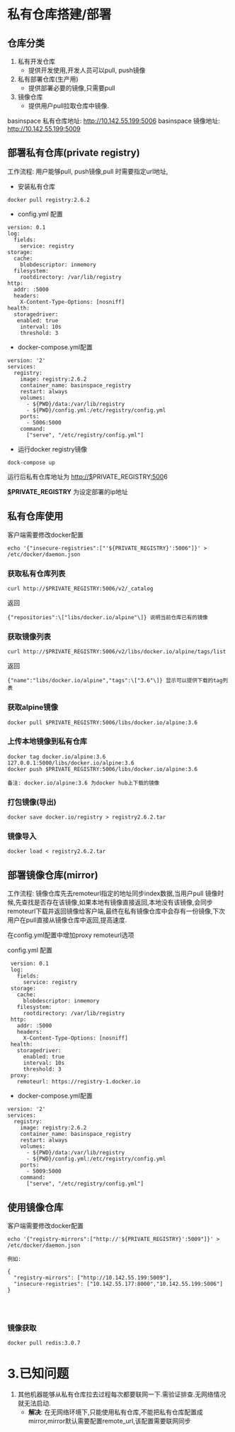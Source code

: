 # 私有仓库搭建/部署
## 仓库分类

1. 私有开发仓库
    + 提供开发使用,开发人员可以pull, push镜像
2. 私有部署仓库(生产用)
    + 提供部署必要的镜像,只需要pull
3. 镜像仓库
    + 提供用户pull拉取仓库中镜像.

basinspace 私有仓库地址: http://10.142.55.199:5006
basinspace 镜像地址: http://10.142.55.199:5009
## 部署私有仓库(private registry)
工作流程:
用户能够pull, push镜像,pull 时需要指定url地址,

* 安装私有仓库

```
docker pull registry:2.6.2
```

* config.yml 配置

~~~
version: 0.1
log:
  fields:
    service: registry
storage:
  cache:
    blobdescriptor: inmemory
  filesystem:
    rootdirectory: /var/lib/registry
http:
  addr: :5000
  headers:
    X-Content-Type-Options: [nosniff]
health:
  storagedriver:
   enabled: true
    interval: 10s
    threshold: 3
~~~

* docker-compose.yml配置

```
version: '2'
services:
  registry:
    image: registry:2.6.2
    container_name: basinspace_registry
    restart: always
    volumes:
      - ${PWD}/data:/var/lib/registry
      - ${PWD}/config.yml:/etc/registry/config.yml
    ports:
      - 5006:5000
    command:
      ["serve", "/etc/registry/config.yml"]
```

* 运行docker registry镜像

```
dock-compose up
```

运行后私有仓库地址为 [http://$](http://127.0.0.1:5006)PRIVATE\_REGISTRY[:500](http://127.0.0.1:5006)6

[**$**](http://127.0.0.1:5006)**PRIVATE\_REGISTRY** 为设定部署的ip地址

##  私有仓库使用

客户端需要修改docker配置

```
echo '{"insecure-registries":["'${PRIVATE_REGISTRY}':5006"]}' > /etc/docker/daemon.json
```

### 获取私有仓库列表

```
curl http://$PRIVATE_REGISTRY:5006/v2/_catalog
```

返回

```
{"repositories":\["libs/docker.io/alpine"\]} 说明当前仓库已有的镜像
```

### 获取镜像列表

```
curl http://$PRIVATE_REGISTRY:5006/v2/libs/docker.io/alpine/tags/list
```

返回

```
{"name":"libs/docker.io/alpine","tags":\["3.6"\]} 显示可以提供下载的tag列表
```

### 获取alpine镜像

```
docker pull $PRIVATE_REGISTRY:5006/libs/docker.io/alpine:3.6
```

### 上传本地镜像到私有仓库

```
docker tag docker.io/alpine:3.6 127.0.0.1:5000/libs/docker.io/alpine:3.6
docker push $PRIVATE_REGISTRY:5006/libs/docker.io/alpine:3.6
```

```
备注: docker.io/alpine:3.6 为docker hub上下载的镜像
```

### 打包镜像\(导出\)

```
docker save docker.io/registry > registry2.6.2.tar
```

### 镜像导入

```
docker load < registry2.6.2.tar
```
## 部署镜像仓库(mirror)

工作流程:
镜像仓库先去remoteurl指定的地址同步index数据,当用户pull 镜像时候,先查找是否存在该镜像,如果本地有镜像直接返回,本地没有该镜像,会同步remoteurl下载并返回镜像给客户端,最终在私有镜像仓库中会存有一份镜像,下次用户在pull直接从镜像仓库中返回,提高速度.


在config.yml配置中增加proxy remoteurl选项

config.yml 配置

~~~
 version: 0.1
 log:
   fields:
     service: registry
 storage:
   cache:
     blobdescriptor: inmemory
   filesystem:
     rootdirectory: /var/lib/registry
 http:
   addr: :5000
   headers:
     X-Content-Type-Options: [nosniff]
 health:
   storagedriver:
     enabled: true
     interval: 10s
     threshold: 3
 proxy:
   remoteurl: https://registry-1.docker.io
~~~     

* docker-compose.yml配置

```
version: '2'
services:
  registry:
    image: registry:2.6.2
    container_name: basinspace_registry
    restart: always
    volumes:
      - ${PWD}/data:/var/lib/registry
      - ${PWD}/config.yml:/etc/registry/config.yml
    ports:
      - 5009:5000
    command:
      ["serve", "/etc/registry/config.yml"]
```




## 使用镜像仓库

客户端需要修改docker配置

```
echo '{"registry-mirrors":["http://'${PRIVATE_REGISTRY}':5009"]}' > /etc/docker/daemon.json

例如:

{
  "registry-mirrors": ["http://10.142.55.199:5009"],
  "insecure-registries": ["10.142.55.177:8000","10.142.55.199:5006"]
}
        



```


### 镜像获取
```
docker pull redis:3.0.7
```




# 3.已知问题
1. 其他机器能够从私有仓库拉去过程每次都要联网一下.需验证排查.无网络情况就无法启动.
    + **解决**: 在无网络环境下,只能使用私有仓库,不能把私有仓库配置成mirror,mirror默认需要配置remote_url,该配置需要联网同步
